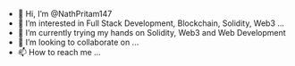 - 👋 Hi, I’m @NathPritam147
- 👀 I’m interested in Full Stack Development, Blockchain, Solidity, Web3 ...
- 🌱 I’m currently trying my hands on Solidity, Web3 and Web Development
- 💞️ I’m looking to collaborate on ...
- 📫 How to reach me ...

<!---
NathPritam147/NathPritam147 is a ✨ special ✨ repository because its `README.md` (this file) appears on your GitHub profile.
You can click the Preview link to take a look at your changes.
--->
